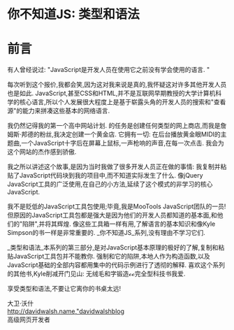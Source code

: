 
# 你不知道JS: 类型和语法

# 前言

有人曾经说过: "JavaScript是开发人员在使用它之前没有学会使用的语言. "

每次听到这个报价,我都会笑,因为这对我来说是真的,我怀疑这对许多其他开发人员也是如此. JavaScript,甚至CSS和HTML,并不是互联网早期教授的大学计算机科学的核心语言,所以个人发展很大程度上是基于崭露头角的开发人员的搜索和"查看源"的能力来拼凑这些基本的网络语言. 

我仍然记得我的第一个高中网站计划. 的任务是创建任何类型的网上商店,而我是詹姆斯·邦德的粉丝,我决定创建一个黄金店. 它拥有一切: 在后台播放黄金眼MIDI的主题曲,一个JavaScript十字后在屏幕上鼠标,一声枪响的声音,在每一次点击. 我会为这个网站的杰作感到骄傲. 

我之所以讲述这个故事,是因为当时我做了很多开发人员正在做的事情: 我复制并粘贴了JavaScript代码块到我的项目中,而不知道实际发生了什么. 像jQuery JavaScript工具的广泛使用,在自己的小方法,延续了这个模式的非学习的核心JavaScript. 

我不是贬低的JavaScript工具包使用;毕竟,我是MooTools JavaScript团队的一员!但原因的JavaScript工具包都是强大是因为他们的开发人员都知道的基本面,和他们的"陷阱",并将其辉煌. 像这些工具箱一样有用,了解语言的基本知识和像Kyle Simpson的书一样是非常重要的. _你不知道JS_系列,没有理由不学习它们. 

_类型和语法_本系列的第三部分,是对JavaScript基本原理的极好的了解,复制和粘贴JavaScript工具包并不能教你. 强制和它的陷阱,本地人作为构造函数,以及JavaScript基础的全部内容都用集中的代码示例进行了透彻的解释. 喜欢这个系列的其他书,Kyle削减开门见山: 无绒毛和字锻造ℴℴ完全型科技书我爱. 

享受类型和语法,不要让它离你的书桌太远!

大卫·沃什<br>
<http://davidwalsh.name>,["davidwalshblog](http://twitter.com/davidwalshblog)<br>高级网页开发者

